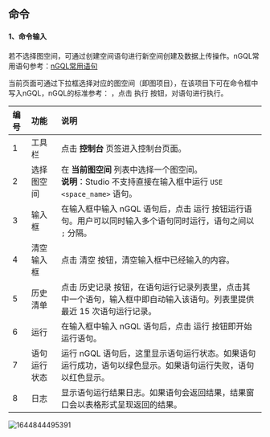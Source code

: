 ## 命令
#### 1、命令输入

若不选择图空间，可通过创建空间语句进行新空间创建及数据上传操作。nGQL常用语句参考：[nGQL常用语句](nGQL常用语句.md)

当前页面可通过下拉框选择对应的图空间（即图项目），在该项目下可在命令框中写入nGQL，nGQL的标准参考：   ，点击 执行 按钮，对语句进行执行。


| 编号  |  功能 | 说明  |
| :-- | :--|   :--   |
|  1  |  工具栏   |  点击 **控制台** 页签进入控制台页面。 |
|  2  |  选择图空间  | 在 **当前图空间** 列表中选择一个图空间。 <br/> **说明**：Studio 不支持直接在输入框中运行 `USE <space_name>` 语句。   |
|  3  |  输入框   |  在输入框中输入 nGQL 语句后，点击 运行 按钮运行语句。用户可以同时输入多个语句同时运行，语句之间以 `;` 分隔。 |
|  4  |  清空输入框  | 点击 清空 按钮，清空输入框中已经输入的内容。   |
|  5  |  历史清单   |  点击 历史记录 按钮，在语句运行记录列表里，点击其中一个语句，输入框中即自动输入该语句。列表里提供最近 15 次语句运行记录。  |
|  6  |  运行  |  在输入框中输入 nGQL 语句后，点击 运行 按钮即开始运行语句。   |
|  7  |  语句运行状态   |  运行 nGQL 语句后，这里显示语句运行状态。如果语句运行成功，语句以绿色显示。如果语句运行失败，语句以红色显示。   |
|  8  |  日志 | 显示语句运行结果日志。如果语句会返回结果，结果窗口会以表格形式呈现返回的结果。 |

![1644844495391](C:\Users\zhaotongtong10\AppData\Roaming\Typora\typora-user-images\1644844495391.png)
